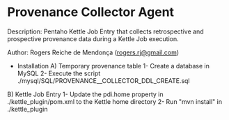 Provenance Collector Agent 
===========================
Description: Pentaho Kettle Job Entry that collects retrospective and prospective provenance data during a Kettle Job execution.

Author: Rogers Reiche de Mendonça (rogers.rj@gmail.com)

- Installation
A) Temporary provenance table
1- Create a database in MySQL
2- Execute the script ./mysql/SQL/PROVENANCE__COLLECTOR_DDL_CREATE.sql

B) Kettle Job Entry
1- Update the pdi.home property in ./kettle_plugin/pom.xml to the Kettle home directory
2- Run "mvn install" in ./kettle_plugin
